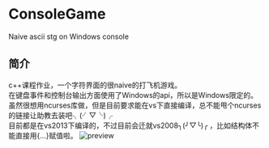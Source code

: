 # ConsoleGame
Naive ascii stg on Windows console
## 简介
c++课程作业，一个字符界面的很naive的打飞机游戏。  
在键盘事件和控制台输出方面使用了Windows的api，所以是Windows限定的。  
虽然很想用ncurses库做，但是目前要求能在vs下直接编译，总不能甩个ncurses的链接让助教去装吧╮(╯▽╰)╭  
目前都是在vs2013下编译的，不过目前会迁就vs2008╮(╯▽╰)╭  ，比如结构体不能直接用{...}赋值啦。
![preview](http://i2.tietuku.com/80da75f398fd8cb8.png)

